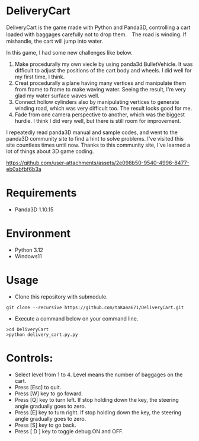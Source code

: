 # DeliveryCart

DeliveryCart is the game made with Python and Panda3D, controlling a cart loaded with baggages carefully not to drop them.　The road is winding. If mishandle, the cart will jump into water.

In this game, I had some new challenges like below.
1. Make procedurally my own viecle by using panda3d BulletVehicle. It was difficult to adjust the positions of the cart body and wheels. I did well for my first time, I think.
2. Creat procedurally a plane having many vertices and manipulate them from frame to frame to make waving water. Seeing the result, I'm very glad my water surface waves well.
3. Connect hollow cylinders also by manipulating vertices to generate winding road, which was very difficult too. The result looks good for me.
4. Fade from one camera perspective to another, which was the biggest hurdle. I think I did very well, but there is still room for improvement. 

I repeatedly read panda3D manual and sample codes, and went to the panda3D community site to find a hint to solve problems. I've visited this site countless times until now. Thanks to this community site, I've learned a lot of things about 3D game coding. 

https://github.com/user-attachments/assets/2e098b50-9540-4996-8477-eb0abfbf6b3a


# Requirements
* Panda3D 1.10.15
  
# Environment
* Python 3.12
* Windows11

# Usage

* Clone this repository with submodule.

```
git clone --recursive https://github.com/taKana671/DeliveryCart.git
```

* Execute a command below on your command line.
```
>cd DeliveryCart
>python delivery_cart.py.py
```

# Controls:
* Select level from 1 to 4. Level means the number of baggages on the cart.
* Press [Esc] to quit.
* Press [W] key to go foward. 
* Press [Q] key to turn left. If stop holding down the key, the steering angle gradually goes to zero.
* Press [E] key to turn right. If stop holding down the key, the steering angle gradually goes to zero.
* Press [S] key to go back. 
* Press [ D ] key to toggle debug ON and OFF.  
